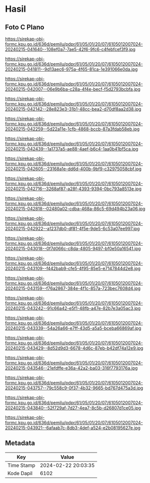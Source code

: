 # Hasil

## Foto C Plano

https://sirekap-obj-formc.kpu.go.id/636d/pemilu/pdpr/61/05/01/20/07/6105012007024-20240215-041640--108ef0a7-7ae5-42f6-9fc6-c4febfcef3f9.jpg

https://sirekap-obj-formc.kpu.go.id/636d/pemilu/pdpr/61/05/01/20/07/6105012007024-20240215-041811--9d13aec6-975a-4f65-81ca-1e391066e0da.jpg

https://sirekap-obj-formc.kpu.go.id/636d/pemilu/pdpr/61/05/01/20/07/6105012007024-20240215-042007--06e9b6ba-c28a-4f4e-becf-f5d2793bcbfa.jpg

https://sirekap-obj-formc.kpu.go.id/636d/pemilu/pdpr/61/05/01/20/07/6105012007024-20240215-042142--28e823e3-31b1-48cc-bea2-d70df8aa2d38.jpg

https://sirekap-obj-formc.kpu.go.id/636d/pemilu/pdpr/61/05/01/20/07/6105012007024-20240215-042259--5d22a11e-1cfb-4868-bccb-87a3fdab58eb.jpg

https://sirekap-obj-formc.kpu.go.id/636d/pemilu/pdpr/61/05/01/20/07/6105012007024-20240215-042439--1a1737a5-ae88-4aef-b6c4-1aa0b41bf5ca.jpg

https://sirekap-obj-formc.kpu.go.id/636d/pemilu/pdpr/61/05/01/20/07/6105012007024-20240215-042605--23168a1e-dd6d-400b-9bf9-c32975058cbf.jpg

https://sirekap-obj-formc.kpu.go.id/636d/pemilu/pdpr/61/05/01/20/07/6105012007024-20240215-042716--3268af87-a28f-4393-9394-0bc793a8513e.jpg

https://sirekap-obj-formc.kpu.go.id/636d/pemilu/pdpr/61/05/01/20/07/6105012007024-20240215-042818--02480a02-cdba-468a-86c5-69d494b23a06.jpg

https://sirekap-obj-formc.kpu.go.id/636d/pemilu/pdpr/61/05/01/20/07/6105012007024-20240215-042922--a1237db0-df81-4f5e-9de5-6c53a07ee997.jpg

https://sirekap-obj-formc.kpu.go.id/636d/pemilu/pdpr/61/05/01/20/07/6105012007024-20240215-043018--0f7d066c-c8da-4805-9497-bf0e50a16541.jpg

https://sirekap-obj-formc.kpu.go.id/636d/pemilu/pdpr/61/05/01/20/07/6105012007024-20240215-043109--f442bab9-cfe5-4f95-85e5-e7147844d2e8.jpg

https://sirekap-obj-formc.kpu.go.id/636d/pemilu/pdpr/61/05/01/20/07/6105012007024-20240215-043159--f76a2867-384e-4f1c-857a-723bec7608d4.jpg

https://sirekap-obj-formc.kpu.go.id/636d/pemilu/pdpr/61/05/01/20/07/6105012007024-20240215-043242--91c66a42-e5f1-48fb-a47e-82b7e3a05ac3.jpg

https://sirekap-obj-formc.kpu.go.id/636d/pemilu/pdpr/61/05/01/20/07/6105012007024-20240215-043339--54a26a66-e7ff-43d5-a5a5-bceba66869af.jpg

https://sirekap-obj-formc.kpu.go.id/636d/pemilu/pdpr/61/05/01/20/07/6105012007024-20240215-043429--8d52d9d3-6678-4d6c-87eb-b42df74a12e9.jpg

https://sirekap-obj-formc.kpu.go.id/636d/pemilu/pdpr/61/05/01/20/07/6105012007024-20240215-043546--21efdffe-e36a-42a2-ba03-316f7793176a.jpg

https://sirekap-obj-formc.kpu.go.id/636d/pemilu/pdpr/61/05/01/20/07/6105012007024-20240215-043757--79c558c9-0f37-4b32-9665-bd767d475a3d.jpg

https://sirekap-obj-formc.kpu.go.id/636d/pemilu/pdpr/61/05/01/20/07/6105012007024-20240215-043840--52f729af-7d27-4ea7-8c5b-d26807d1ce05.jpg

https://sirekap-obj-formc.kpu.go.id/636d/pemilu/pdpr/61/05/01/20/07/6105012007024-20240215-043921--6afaab7c-8db3-4def-a524-e2b08195627e.jpg


## Metadata

| Key        | Value               |
| ---------- | ------------------- |
| Time Stamp | 2024-02-22 20:03:35 |
| Kode Dapil | 6102                |



